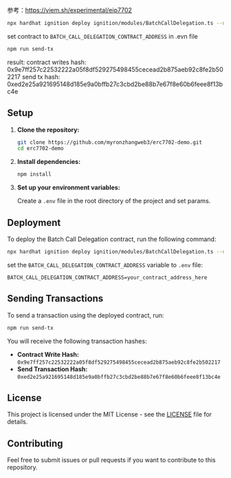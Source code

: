 参考：https://viem.sh/experimental/eip7702

```bash
npx hardhat ignition deploy ignition/modules/BatchCallDelegation.ts --network sepolia_1
```

set contract to `BATCH_CALL_DELEGATION_CONTRACT_ADDRESS` in .evn file

```bash
npm run send-tx
```
result:
contract writes hash: 0x9e7ff257c22532222a05f8df529275498455cecead2b875aeb92c8fe2b502217
send tx hash: 0xed2e25a921695148d185e9a0bffb27c3cbd2be88b7e67f8e60b6feee8f13bc4e



## Setup

1. **Clone the repository:**

   ```bash
   git clone https://github.com/myronzhangweb3/erc7702-demo.git
   cd erc7702-demo
   ```

2. **Install dependencies:**

   ```bash
   npm install
   ```

3. **Set up your environment variables:**

   Create a `.env` file in the root directory of the project and set params.

## Deployment

To deploy the Batch Call Delegation contract, run the following command:

```bash
npx hardhat ignition deploy ignition/modules/BatchCallDelegation.ts --network sepolia
```

set the `BATCH_CALL_DELEGATION_CONTRACT_ADDRESS` variable to `.env` file:

```plaintext
BATCH_CALL_DELEGATION_CONTRACT_ADDRESS=your_contract_address_here
```

## Sending Transactions

To send a transaction using the deployed contract, run:

```bash
npm run send-tx
```

You will receive the following transaction hashes:

- **Contract Write Hash:** `0x9e7ff257c22532222a05f8df529275498455cecead2b875aeb92c8fe2b502217`
- **Send Transaction Hash:** `0xed2e25a921695148d185e9a0bffb27c3cbd2be88b7e67f8e60b6feee8f13bc4e`


## License

This project is licensed under the MIT License - see the [LICENSE](LICENSE) file for details.

## Contributing

Feel free to submit issues or pull requests if you want to contribute to this repository.